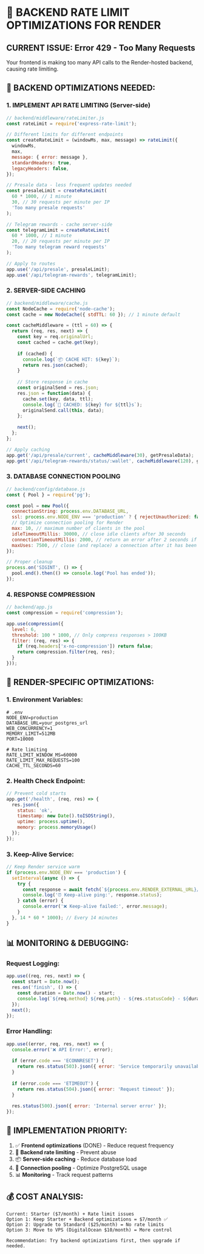 # 🔧 BACKEND RATE LIMIT OPTIMIZATIONS FOR RENDER

## CURRENT ISSUE: Error 429 - Too Many Requests

Your frontend is making too many API calls to the Render-hosted backend, causing rate limiting.

## 🎯 BACKEND OPTIMIZATIONS NEEDED:

### 1. IMPLEMENT API RATE LIMITING (Server-side)
```javascript
// backend/middleware/rateLimiter.js
const rateLimit = require('express-rate-limit');

// Different limits for different endpoints
const createRateLimit = (windowMs, max, message) => rateLimit({
  windowMs,
  max,
  message: { error: message },
  standardHeaders: true,
  legacyHeaders: false,
});

// Presale data - less frequent updates needed
const presaleLimit = createRateLimit(
  60 * 1000, // 1 minute
  30, // 30 requests per minute per IP
  'Too many presale requests'
);

// Telegram rewards - cache server-side
const telegramLimit = createRateLimit(
  60 * 1000, // 1 minute  
  20, // 20 requests per minute per IP
  'Too many telegram reward requests'
);

// Apply to routes
app.use('/api/presale', presaleLimit);
app.use('/api/telegram-rewards', telegramLimit);
```

### 2. SERVER-SIDE CACHING
```javascript
// backend/middleware/cache.js
const NodeCache = require('node-cache');
const cache = new NodeCache({ stdTTL: 60 }); // 1 minute default

const cacheMiddleware = (ttl = 60) => {
  return (req, res, next) => {
    const key = req.originalUrl;
    const cached = cache.get(key);
    
    if (cached) {
      console.log(`📦 CACHE HIT: ${key}`);
      return res.json(cached);
    }
    
    // Store response in cache
    const originalSend = res.json;
    res.json = function(data) {
      cache.set(key, data, ttl);
      console.log(`💾 CACHED: ${key} for ${ttl}s`);
      originalSend.call(this, data);
    };
    
    next();
  };
};

// Apply caching
app.get('/api/presale/current', cacheMiddleware(30), getPresaleData);
app.get('/api/telegram-rewards/status/:wallet', cacheMiddleware(120), getTelegramStatus);
```

### 3. DATABASE CONNECTION POOLING
```javascript
// backend/config/database.js
const { Pool } = require('pg');

const pool = new Pool({
  connectionString: process.env.DATABASE_URL,
  ssl: process.env.NODE_ENV === 'production' ? { rejectUnauthorized: false } : false,
  // Optimize connection pooling for Render
  max: 10, // maximum number of clients in the pool
  idleTimeoutMillis: 30000, // close idle clients after 30 seconds
  connectionTimeoutMillis: 2000, // return an error after 2 seconds if connection could not be established
  maxUses: 7500, // close (and replace) a connection after it has been used 7500 times
});

// Proper cleanup
process.on('SIGINT', () => {
  pool.end().then(() => console.log('Pool has ended'));
});
```

### 4. RESPONSE COMPRESSION
```javascript
// backend/app.js
const compression = require('compression');

app.use(compression({
  level: 6,
  threshold: 100 * 1000, // Only compress responses > 100KB
  filter: (req, res) => {
    if (req.headers['x-no-compression']) return false;
    return compression.filter(req, res);
  }
}));
```

## 🚀 RENDER-SPECIFIC OPTIMIZATIONS:

### 1. Environment Variables:
```env
# .env
NODE_ENV=production
DATABASE_URL=your_postgres_url
WEB_CONCURRENCY=1
MEMORY_LIMIT=512MB
PORT=10000

# Rate limiting
RATE_LIMIT_WINDOW_MS=60000
RATE_LIMIT_MAX_REQUESTS=100
CACHE_TTL_SECONDS=60
```

### 2. Health Check Endpoint:
```javascript
// Prevent cold starts
app.get('/health', (req, res) => {
  res.json({ 
    status: 'ok', 
    timestamp: new Date().toISOString(),
    uptime: process.uptime(),
    memory: process.memoryUsage()
  });
});
```

### 3. Keep-Alive Service:
```javascript
// Keep Render service warm
if (process.env.NODE_ENV === 'production') {
  setInterval(async () => {
    try {
      const response = await fetch(`${process.env.RENDER_EXTERNAL_URL}/health`);
      console.log('⏰ Keep-alive ping:', response.status);
    } catch (error) {
      console.error('❌ Keep-alive failed:', error.message);
    }
  }, 14 * 60 * 1000); // Every 14 minutes
}
```

## 📊 MONITORING & DEBUGGING:

### Request Logging:
```javascript
app.use((req, res, next) => {
  const start = Date.now();
  res.on('finish', () => {
    const duration = Date.now() - start;
    console.log(`${req.method} ${req.path} - ${res.statusCode} - ${duration}ms`);
  });
  next();
});
```

### Error Handling:
```javascript
app.use((error, req, res, next) => {
  console.error('❌ API Error:', error);
  
  if (error.code === 'ECONNRESET') {
    return res.status(503).json({ error: 'Service temporarily unavailable' });
  }
  
  if (error.code === 'ETIMEOUT') {
    return res.status(504).json({ error: 'Request timeout' });
  }
  
  res.status(500).json({ error: 'Internal server error' });
});
```

## 🎯 IMPLEMENTATION PRIORITY:

1. ✅ **Frontend optimizations** (DONE) - Reduce request frequency
2. 🔧 **Backend rate limiting** - Prevent abuse
3. 📦 **Server-side caching** - Reduce database load  
4. 🔗 **Connection pooling** - Optimize PostgreSQL usage
5. 📊 **Monitoring** - Track request patterns

## 💰 COST ANALYSIS:

```
Current: Starter ($7/month) + Rate limit issues
Option 1: Keep Starter + Backend optimizations = $7/month ✅
Option 2: Upgrade to Standard ($25/month) = No rate limits
Option 3: Move to VPS (DigitalOcean $10/month) = More control

Recommendation: Try backend optimizations first, then upgrade if needed.
```







